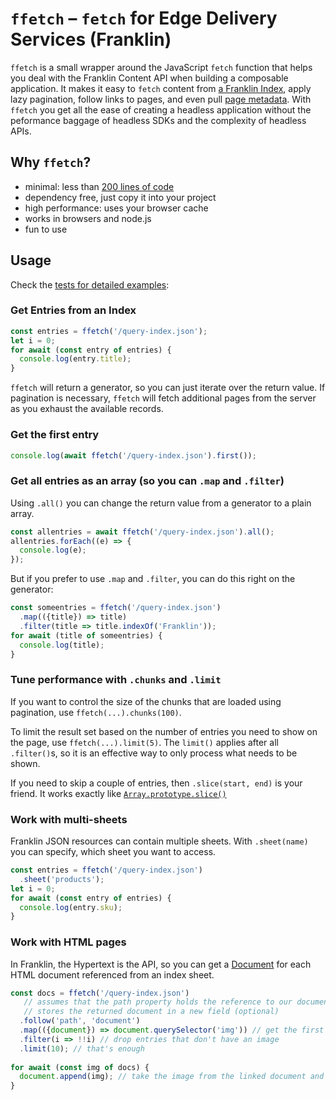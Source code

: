 # `ffetch` – `fetch` for Edge Delivery Services (Franklin)

`ffetch` is a small wrapper around the JavaScript `fetch` function that helps you deal with the Franklin Content API when
building a composable application. It makes it easy to `fetch` content from 
[a Franklin Index](https://www.hlx.live/developer/indexing), apply lazy pagination, follow links to pages, and even pull
[page metadata](https://www.hlx.live/developer/block-collection/metadata). With `ffetch` you get all the ease of creating
a headless application without the peformance baggage of headless SDKs and the complexity of headless APIs.

## Why `ffetch`?

- minimal: less than [200 lines of code](https://github.com/Buuhuu/ffetch/blob/main/src/ffetch.js)
- dependency free, just copy it into your project
- high performance: uses your browser cache
- works in browsers and node.js
- fun to use

## Usage

Check the [tests for detailed examples](https://github.com/Buuhuu/ffetch/blob/main/test/ffetch.js):

### Get Entries from an Index

```javascript
const entries = ffetch('/query-index.json');
let i = 0;
for await (const entry of entries) {
  console.log(entry.title);
}
```

`ffetch` will return a generator, so you can just iterate over the return value. If pagination is necessary, `ffetch` will
fetch additional pages from the server as you exhaust the available records.

### Get the first entry

```javascript
console.log(await ffetch('/query-index.json').first());
```

### Get all entries as an array (so you can `.map` and `.filter`)

Using `.all()` you can change the return value from a generator to a plain array.

```javascript
const allentries = await ffetch('/query-index.json').all();
allentries.forEach((e) => {
  console.log(e);
});
```

But if you prefer to use `.map` and `.filter`, you can do this right on the generator:

```javascript
const someentries = ffetch('/query-index.json')
  .map(({title}) => title)
  .filter(title => title.indexOf('Franklin'));
for await (title of someentries) {
  console.log(title);
}
```

### Tune performance with `.chunks` and `.limit`

If you want to control the size of the chunks that are loaded using pagination, use `ffetch(...).chunks(100)`.

To limit the result set based on the number of entries you need to show on the page, use `ffetch(...).limit(5)`. The `limit()`
applies after all `.filter()`s, so it is an effective way to only process what needs to be shown.

If you need to skip a couple of entries, then `.slice(start, end)` is your friend. It works exactly like 
[`Array.prototype.slice()`](https://developer.mozilla.org/en-US/docs/Web/JavaScript/Reference/Global_Objects/Array/slice)

### Work with multi-sheets

Franklin JSON resources can contain multiple sheets. With `.sheet(name)` you can specify, which sheet you want to access.

```javascript
const entries = ffetch('/query-index.json')
  .sheet('products');
let i = 0;
for await (const entry of entries) {
  console.log(entry.sku);
}
```

### Work with HTML pages

In Franklin, the Hypertext is the API, so you can get a [Document](https://developer.mozilla.org/en-US/docs/Web/API/Document) for
each HTML document referenced from an index sheet.

```javascript
const docs = ffetch('/query-index.json')
   // assumes that the path property holds the reference to our document
   // stores the returned document in a new field (optional)
  .follow('path', 'document')
  .map(({document}) => document.querySelector('img')) // get the first image
  .filter(i => !!i) // drop entries that don't have an image
  .limit(10); // that's enough
  
for await (const img of docs) {
  document.append(img); // take the image from the linked document and place it here
}
```
